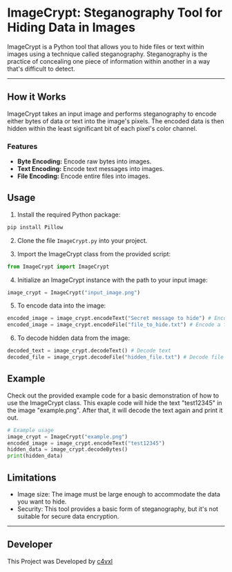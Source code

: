 # ImageCrypt: Steganography Tool for Hiding Data in Images

ImageCrypt is a Python tool that allows you to hide files or text within images using a technique called steganography. Steganography is the practice of concealing one piece of information within another in a way that's difficult to detect.

---

## How it Works

ImageCrypt takes an input image and performs steganography to encode either bytes of data or text into the image's pixels. The encoded data is then hidden within the least significant bit of each pixel's color channel.

### Features

- **Byte Encoding:** Encode raw bytes into images.
- **Text Encoding:** Encode text messages into images.
- **File Encoding:** Encode entire files into images.

## Usage

1. Install the required Python package:
```bash
pip install Pillow
```

2. Clone the file `ImageCrypt.py` into your project.

3. Import the ImageCrypt class from the provided script:
```python
from ImageCrypt import ImageCrypt
```

4. Initialize an ImageCrypt instance with the path to your input image:
```python
image_crypt = ImageCrypt("input_image.png")
```

5. To encode data into the image:
```python
encoded_image = image_crypt.encodeText("Secret message to hide") # Encode a text
encoded_image = image_crypt.encodeFile("file_to_hide.txt") # Encode a file
```

6. To decode hidden data from the image:
```python
decoded_text = image_crypt.decodeText() # Decode text
decoded_file = image_crypt.decodeFile("hidden_file.txt") # Decode file
```

## Example
Check out the provided example code for a basic demonstration of how to use the ImageCrypt class. This exaple code will hide the text "test12345" in the image "example.png". After that, it will decode the text again and print it out.
```python
# Example usage
image_crypt = ImageCrypt("example.png")
encoded_image = image_crypt.encodeText("test12345")
hidden_data = image_crypt.decodeBytes()
print(hidden_data)
```

## Limitations
- Image size: The image must be large enough to accommodate the data you want to hide.
- Security: This tool provides a basic form of steganography, but it's not suitable for secure data encryption.

---

## Developer
This Project was Developed by [c4vxl](https://c4vxl.de)

